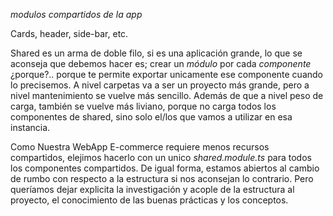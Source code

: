 *modulos compartidos de la app*

Cards, header, side-bar, etc.

Shared es un arma de doble filo, si es una aplicación grande, lo que se aconseja que debemos hacer es; crear un *módulo* por cada *componente* ¿porque?.. porque te permite exportar unicamente ese componente cuando lo precisemos.
A nivel carpetas va a ser un proyecto más grande, pero a nivel mantenimiento se vuelve más sencillo.
Además de que a nivel peso de carga, también se vuelve más liviano, porque no carga todos los componentes de shared, sino solo el/los que vamos a utilizar en esa instancia.

Como Nuestra WebApp E-commerce requiere menos recursos compartidos, elejimos hacerlo con un unico *shared.module.ts* para todos los componentes compartidos. 
De igual forma, estamos abiertos al cambio de rumbo con respecto a la estructura si nos aconsejan lo contrario.
Pero queríamos dejar explicita la investigación y acople de la estructura al proyecto, el conocimiento de las buenas prácticas y los conceptos.
